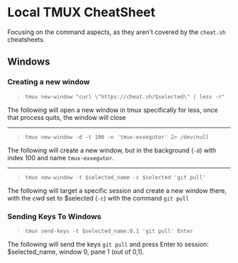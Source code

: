 # Local TMUX CheatSheet

Focusing on the command aspects, as they aren't covered by the `cheat.sh` cheatsheets.

## Windows

### Creating a new window

> `tmux new-window "curl \"https://cheat.sh/$selected\" | less -r"`

The following will open a new window in tmux specifically for less, once that process quits, the window will close

---

> `tmux new-window -d -t 100 -n 'tmux-exxegutor' 2> /dev/null`

The following will create a new window, but in the background (`-d`) with index 100 and name `tmux-exxegutor`.

---

> `tmux new-window -t $selected_name -c $selected 'git pull'`

The following will target a specific session and create a new window there, with the cwd set to $selected (`-c`) with the command `git pull`


### Sending Keys To Windows

> `tmux send-keys -t $selected_name:0.1 'git pull' Enter`

The following will send the keys `git pull` and press Enter to session: $selected_name, window 0, pane 1 (out of 0,1).
